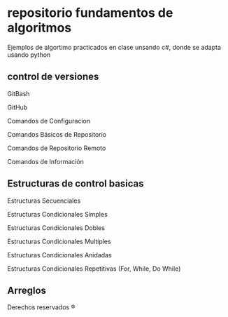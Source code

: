 # repositorio fundamentos de algoritmos 

Ejemplos de algortimo practicados en clase unsando c#, donde se adapta usando python

## control de versiones 
GitBash

GitHub

Comandos de Configuracion

Comandos Básicos de Repositorio

Comandos de Repositorio Remoto

Comandos de Información

## Estructuras de control basicas 
Estructuras Secuenciales

Estructuras Condicionales Simples

Estructuras Condicionales Dobles

Estructuras Condicionales Multiples

Estructuras Condicionales Anidadas

Estructuras Condicionales Repetitivas (For, While, Do While)


## Arreglos 

Derechos reservados ®
